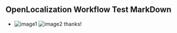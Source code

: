 ## OpenLocalization Workflow Test MarkDown
* ![image1](.\6d6bbccf-fb26-48d0-912e-8ee24d584e95.png)   ![image2](.\3ce0dfd5-9f04-4efd-ad87-580370114487.png) 
thanks!